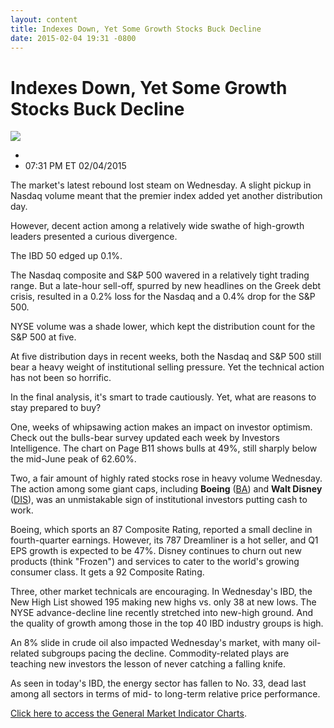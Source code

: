 ```yaml
---
layout: content
title: Indexes Down, Yet Some Growth Stocks Buck Decline
date: 2015-02-04 19:31 -0800
---
```



Indexes Down, Yet Some Growth Stocks Buck Decline
==================================================


![](https://www.investors.com/wp-content/uploads/ibd-migrated-images/MPv_150205_635586606266867660.png)

* 
* 07:31 PM ET 02/04/2015





The market's latest rebound lost steam on Wednesday. A slight pickup in Nasdaq volume meant that the premier index added yet another distribution day.


However, decent action among a relatively wide swathe of high-growth leaders presented a curious divergence.


The IBD 50 edged up 0.1%.


The Nasdaq composite and S&P 500 wavered in a relatively tight trading range. But a late-hour sell-off, spurred by new headlines on the Greek debt crisis, resulted in a 0.2% loss for the Nasdaq and a 0.4% drop for the S&P 500.


NYSE volume was a shade lower, which kept the distribution count for the S&P 500 at five.


At five distribution days in recent weeks, both the Nasdaq and S&P 500 still bear a heavy weight of institutional selling pressure. Yet the technical action has not been so horrific.


In the final analysis, it's smart to trade cautiously. Yet, what are reasons to stay prepared to buy?


One, weeks of whipsawing action makes an impact on investor optimism. Check out the bulls-bear survey updated each week by Investors Intelligence. The chart on Page B11 shows bulls at 49%, still sharply below the mid-June peak of 62.60%.


Two, a fair amount of highly rated stocks rose in heavy volume Wednesday. The action among some giant caps, including **Boeing** ([BA](https://research.investors.com/quote.aspx?symbol=BA)) and **Walt Disney** ([DIS](https://research.investors.com/quote.aspx?symbol=DIS)), was an unmistakable sign of institutional investors putting cash to work.


Boeing, which sports an 87 Composite Rating, reported a small decline in fourth-quarter earnings. However, its 787 Dreamliner is a hot seller, and Q1 EPS growth is expected to be 47%. Disney continues to churn out new products (think "Frozen") and services to cater to the world's growing consumer class. It gets a 92 Composite Rating.


Three, other market technicals are encouraging. In Wednesday's IBD, the New High List showed 195 making new highs vs. only 38 at new lows. The NYSE advance-decline line recently stretched into new-high ground. And the quality of growth among those in the top 40 IBD industry groups is high.


An 8% slide in crude oil also impacted Wednesday's market, with many oil-related subgroups pacing the decline. Commodity-related plays are teaching new investors the lesson of never catching a falling knife.


As seen in today's IBD, the energy sector has fallen to No. 33, dead last among all sectors in terms of mid- to long-term relative price performance.


[Click here to access the General Market Indicator Charts](https://www.investors.com/pdf/GMI_020515.pdf).





